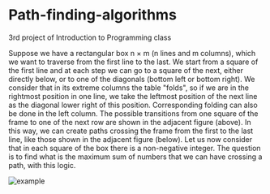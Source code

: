 # Path-finding-algorithms
3rd project of Introduction to Programming class

Suppose we have a rectangular box n × m (n lines and m columns), which we want to traverse from the first line to the last. We start from a square of the first line and
at each step we can go to a square of the next, either directly below, or to one of the diagonals (bottom left or bottom right). We consider that in its extreme columns
the table "folds", so if we are in the rightmost position in one line, we take the leftmost position of the next line as the diagonal lower right of this position.
Corresponding folding can also be done in the left column. The possible transitions from one square of the frame to one of the next row are shown in the adjacent figure 
(above). In this way, we can create paths crossing the frame from the first to the last line, like those shown in the adjacent figure (below). Let us now consider that 
in each square of the box there is a non-negative integer. The question is to find what is the maximum sum of numbers that we can have crossing a path, with this logic.

![example](https://user-images.githubusercontent.com/61728750/235896474-5def3d27-4a7a-4cec-8674-f63534ed8bc7.png)
